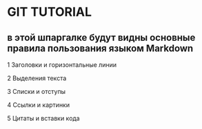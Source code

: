 # GIT TUTORIAL
## в этой шпаргалке будут видны основные правила пользования языком Markdown 
1 Заголовки и горизонтальные линии

2 Выделения текста

3 Списки и отступы

4 Ссылки и картинки

5 Цитаты и вставки кода
